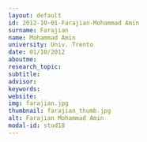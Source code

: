 ```yaml
---
layout: default 
id: 2012-10-01-Farajian-Mohammad Amin
surname: Farajian
name: Mohammad Amin
university: Univ. Trento
date: 01/10/2012
aboutme: 
research_topic: 
subtitle: 
advisor: 
keywords: 
website: 
img: farajian.jpg
thumbnail: farajian_thumb.jpg
alt: Farajian Mohammad Amin
modal-id: stud18
---
```

